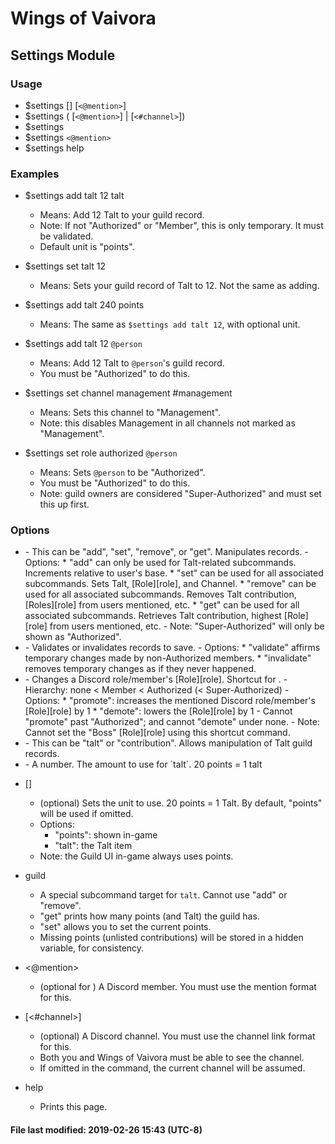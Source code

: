 # Wings of Vaivora

## Settings Module

### Usage
+ $settings <setting> <talt> <talt-value> [<talt-unit>] [`<@mention>`]
+ $settings <setting> (<role> [`<@mention>`] | <channel> [`<#channel>`])
+ $settings <validate>
+ $settings <role-change> `<@mention>`
+ $settings help

### Examples
+ $settings add talt 12 talt
    - Means: Add 12 Talt to your guild record.
    - Note: If not "Authorized" or "Member", this is only temporary. It must be validated.
    - Default unit is "points".

+ $settings set talt 12
    - Means: Sets your guild record of Talt to 12. Not the same as adding.

+ $settings add talt 240 points
    - Means: The same as `$settings add talt 12`, with optional unit.

+ $settings add talt 12 `@person`
    - Means: Add 12 Talt to `@person`'s guild record.
    - You must be "Authorized" to do this.

+ $settings set channel management #management
    - Means: Sets this channel to "Management".
    - Note: this disables Management in all channels not marked as "Management".

+ $settings set role authorized `@person`
    - Means: Sets `@person` to be "Authorized".
    - You must be "Authorized" to do this.
    - Note: guild owners are considered "Super-Authorized" and must set this up first.

### Options
+ <setting>
    - This can be "add", "set", "remove", or "get". Manipulates records.
    - Options:
        * "add" can only be used for Talt-related subcommands. Increments relative to user's base.
        * "set" can be used for all associated subcommands. Sets Talt, [Role][role], and Channel.
        * "remove" can be used for all associated subcommands. Removes Talt contribution, [Roles][role] from users mentioned, etc.
        * "get" can be used for all associated subcommands. Retrieves Talt contribution, highest [Role][role] from users mentioned, etc.
    - Note: "Super-Authorized" will only be shown as "Authorized".

+ <validate>
    - Validates or invalidates records to save.
    - Options:
        * "validate" affirms temporary changes made by non-Authorized members.
        * "invalidate" removes temporary changes as if they never happened.

+ <role-change>
    - Changes a Discord role/member's [Role][role]. Shortcut for <setting>.
    - Hierarchy: none < Member < Authorized (< Super-Authorized)
    - Options:
        * "promote": increases the mentioned Discord role/member's [Role][role] by 1
        * "demote": lowers the [Role][role] by 1
    - Cannot "promote" past "Authorized"; and cannot "demote" under none.
    - Note: Cannot set the "Boss" [Role][role] using this shortcut command.

+ <talt>
    - This can be "talt" or "contribution". Allows manipulation of Talt guild records.

+ <talt-value>
    - A number. The amount to use for `talt`. 20 points = 1 talt

+ [<talt-unit>]
    - (optional) Sets the unit to use. 20 points = 1 Talt. By default, "points" will be used if omitted.
    - Options:
        * "points": shown in-game
        * "talt": the Talt item
    - Note: the Guild UI in-game always uses points.

+ guild
    - A special subcommand target for <setting> `talt`. Cannot use "add" or "remove".
    - <setting> "get" prints how many points (and Talt) the guild has.
    - <setting> "set" allows you to set the current points.
    - Missing points (unlisted contributions) will be stored in a hidden variable, for consistency.

+ <@mention>
    - (optional for <validate>) A Discord member. You must use the mention format for this.

+ [<#channel>]
    - (optional) A Discord channel. You must use the channel link format for this.
    - Both you and Wings of Vaivora must be able to see the channel.
    - If omitted in the <setting> command, the current channel will be assumed.

+ help
    - Prints this page.

#### File last modified: 2019-02-26 15:43 (UTC-8)

[role]: . "Discord roles are different from Wings of Vaivora's Roles."